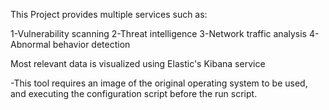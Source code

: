 This Project provides multiple services such as:

1-Vulnerability scanning
2-Threat intelligence 
3-Network traffic analysis
4-Abnormal behavior detection

Most relevant data is visualized using Elastic's Kibana service


-This tool requires an image of the original operating system to be used, and executing the configuration script before the run script.
